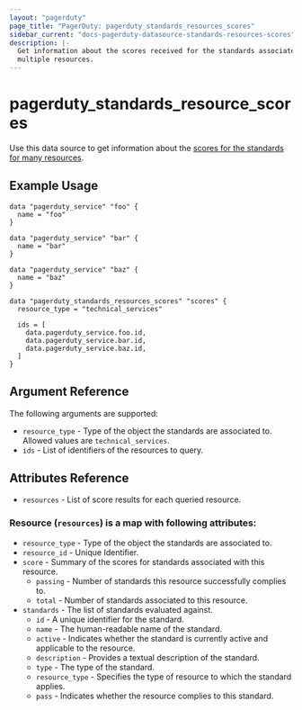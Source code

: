 ```yaml
---
layout: "pagerduty"
page_title: "PagerDuty: pagerduty_standards_resources_scores"
sidebar_current: "docs-pagerduty-datasource-standards-resources-scores"
description: |-
  Get information about the scores received for the standards associated to
  multiple resources.
---
```


# pagerduty\_standards\_resource\_scores

Use this data source to get information about the [scores for the standards for
many resources][1].

## Example Usage

```hcl
data "pagerduty_service" "foo" {
  name = "foo"
}

data "pagerduty_service" "bar" {
  name = "bar"
}

data "pagerduty_service" "baz" {
  name = "baz"
}

data "pagerduty_standards_resources_scores" "scores" {
  resource_type = "technical_services"

  ids = [
    data.pagerduty_service.foo.id,
    data.pagerduty_service.bar.id,
    data.pagerduty_service.baz.id,
  ]
}
```

## Argument Reference

The following arguments are supported:

* `resource_type` - Type of the object the standards are associated to. Allowed values are `technical_services`.
* `ids` - List of identifiers of the resources to query.

## Attributes Reference

* `resources` - List of score results for each queried resource.

### Resource (`resources`) is a map with following attributes:

* `resource_type` - Type of the object the standards are associated to.
* `resource_id` - Unique Identifier.
* `score` - Summary of the scores for standards associated with this resource.
  * `passing` - Number of standards this resource successfully complies to.
  * `total` - Number of standards associated to this resource.
* `standards` - The list of standards evaluated against.
  * `id` - A unique identifier for the standard.
  * `name` - The human-readable name of the standard.
  * `active` - Indicates whether the standard is currently active and applicable to the resource.
  * `description` - Provides a textual description of the standard.
  * `type` - The type of the standard.
  * `resource_type` - Specifies the type of resource to which the standard applies.
  * `pass` - Indicates whether the resource complies to this standard.

[1]: https://developer.pagerduty.com/api-reference/2e832500ae129-list-resources-standards-scores
